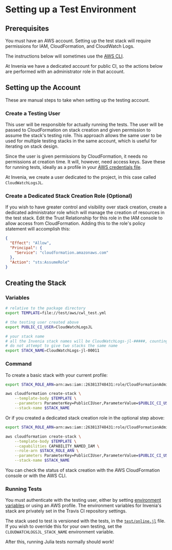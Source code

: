 # Setting up a Test Environment

## Prerequisites

You must have an AWS account.
Setting up the test stack will require permissions for IAM, CloudFormation, and CloudWatch Logs.

The instructions below will sometimes use the [AWS CLI](https://aws.amazon.com/cli/).

At Invenia we have a dedicated account for public CI, so the actions below are performed with an administrator role in that account.

## Setting up the Account

These are manual steps to take when setting up the testing account.

### Create a Testing User

This user will be responsible for actually running the tests.
The user will be passed to CloudFormation on stack creation and given permission to assume the stack's testing role.
This approach allows the same user to be used for multiple testing stacks in the same account, which is useful for iterating on stack design.

Since the user is given permissions by CloudFormation, it needs no permissions at creation time.
It will, however, need access keys.
Save these for running tests, ideally as a profile in your [AWS credentials file](https://docs.aws.amazon.com/cli/latest/userguide/cli-config-files.html).

At Invenia, we create a user dedicated to the project, in this case called `CloudWatchLogsJL`.

### Create a Dedicated Stack Creation Role (Optional)

If you wish to have greater control and visibility over stack creation, create a dedicated administrator role which will manage the creation of resources in the test stack.
Edit the Trust Relationship for this role in the IAM console to allow access from CloudFormation.
Adding this to the role's policy statement will accomplish this:

```json
{
  "Effect": "Allow",
  "Principal": {
    "Service": "cloudformation.amazonaws.com"
  },
  "Action": "sts:AssumeRole"
}
```


## Creating the Stack

### Variables

```sh
# relative to the package directory
export TEMPLATE=file://test/aws/cwl_test.yml

# the testing user created above
export PUBLIC_CI_USER=CloudWatchLogsJL

# your stack name
# all the Invenia stack names will be CloudWatchLogs-jl-#####, counting up
# do not attempt to give two stacks the same name
export STACK_NAME=CloudWatchLogs-jl-00011
```

### Command

To create a basic stack with your current profile:

```sh
export STACK_ROLE_ARN=arn:aws:iam::263813748431:role/CloudFormationAdmin

aws cloudformation create-stack \
    --template-body $TEMPLATE \
    --parameters ParameterKey=PublicCIUser,ParameterValue=$PUBLIC_CI_USER \
    --stack-name $STACK_NAME
```

Or if you created a dedicated stack creation role in the optional step above:

```sh
export STACK_ROLE_ARN=arn:aws:iam::263813748431:role/CloudFormationAdmin

aws cloudformation create-stack \
    --template-body $TEMPLATE \
    --capabilities CAPABILITY_NAMED_IAM \
    --role-arn $STACK_ROLE_ARN \
    --parameters ParameterKey=PublicCIUser,ParameterValue=$PUBLIC_CI_USER \
    --stack-name $STACK_NAME
```

You can check the status of stack creation with the AWS CloudFormation console or with the AWS CLI.

### Running Tests

You must authenticate with the testing user, either by setting [environment variables](https://docs.aws.amazon.com/cli/latest/userguide/cli-environment.html) or using an AWS profile.
The environment variables for Invenia's stack are privately set in the Travis CI repository settings.

The stack used to test is versioned with the tests, in the [`test/online.jl`](https://github.com/invenia/CloudWatchLogs.jl/blob/master/test/online.jl) file.
If you wish to override this for your own testing, set the `CLOUDWATCHLOGSJL_STACK_NAME` environment variable.

After this, running Julia tests normally should work!
